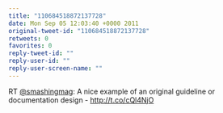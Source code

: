 ```yaml
---
title: "110684518872137728"
date: Mon Sep 05 12:03:40 +0000 2011
original-tweet-id: "110684518872137728"
retweets: 0
favorites: 0
reply-tweet-id: ""
reply-user-id: ""
reply-user-screen-name: ""
---
```

RT <a href="https://twitter.com/smashingmag">@smashingmag</a>: A nice example of an original guideline or documentation design - http://t.co/cQl4NjO
